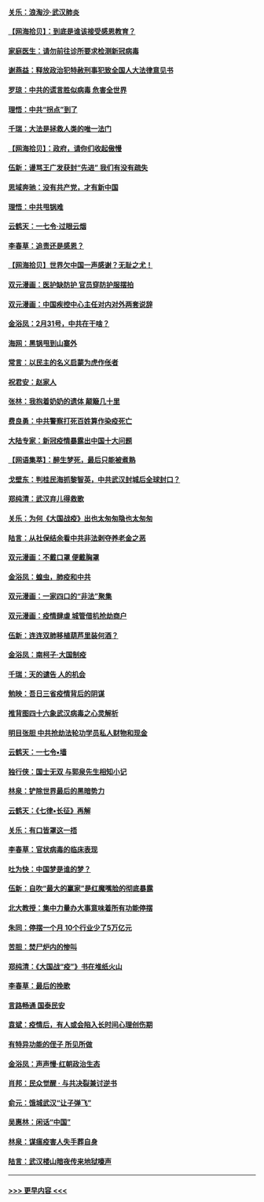 #### [关乐：浪淘沙·武汉肺炎](../pages/nsc993/n11931792.md?t=03120602) 
#### [【网海拾贝】：到底是谁该接受感恩教育？](../pages/nsc993/n11931552.md?t=03120602) 
#### [家庭医生：请勿前往诊所要求检测新冠病毒](../pages/nsc993/n11929190.md?t=03120602) 
#### [谢燕益：释放政治犯特赦刑事犯致全国人大法律意见书](../pages/nsc993/n11928978.md?t=03120602) 
#### [罗琼：中共的谎言胜似病毒 危害全世界](../pages/nsc993/n11922636.md?t=03120602) 
#### [理悟：中共“拐点”到了](../pages/nsc993/n11928496.md?t=03120602) 
#### [千瑞：大法是拯救人类的唯一法门](../pages/nsc993/n11927637.md?t=03120602) 
#### [【网海拾贝】：政府，请你们收起傲慢](../pages/nsc993/n11926932.md?t=03120602) 
#### [伍新：谩骂王广发获封“先进” 我们有没有疏失](../pages/nsc993/n11926101.md?t=03120602) 
#### [思域奔驰：没有共产党，才有新中国](../pages/nsc993/n11926058.md?t=03120602) 
#### [理悟：中共甩锅难](../pages/nsc993/n11925355.md?t=03120602) 
#### [云鹤天：一七令·过眼云烟](../pages/nsc993/n11925284.md?t=03120602) 
#### [李春草：追责还是感恩？](../pages/nsc993/n11925274.md?t=03120602) 
#### [【网海拾贝】世界欠中国一声感谢？无耻之尤！](../pages/nsc993/n11925239.md?t=03120602) 
#### [双元漫画：医护缺防护 官员穿防护服摆拍](../pages/nsc993/n11923899.md?t=03120602) 
#### [双元漫画：中国疾控中心主任对内对外两套说辞](../pages/nsc993/n11921994.md?t=03120602) 
#### [金浴凤：2月31号，中共在干啥？](../pages/nsc993/n11922706.md?t=03120602) 
#### [海网：黑锅甩到山寨外](../pages/nsc993/n11922688.md?t=03120602) 
#### [常言：以民主的名义启蒙为虎作伥者](../pages/nsc993/n11922217.md?t=03120602) 
#### [祝君安：赵家人](../pages/nsc993/n11922209.md?t=03120602) 
#### [张林：我抱着奶奶的遗体 颠簸几十里](../pages/nsc993/n11920945.md?t=03120602) 
#### [费良勇：中共警察打死百姓算作染疫死亡](../pages/nsc993/n11919264.md?t=03120602) 
#### [大陆专家：新冠疫情暴露出中国十大问题](../pages/nsc993/n11919187.md?t=03120602) 
#### [【网语集萃】：醉生梦死，最后只能被煮熟](../pages/nsc993/n11918994.md?t=03120602) 
#### [戈壁东：判桂民海抓黎智英，中共武汉封城后全球封口？](../pages/nsc993/n11917982.md?t=03120602) 
#### [郑纯清：武汉弃儿得救歌](../pages/nsc993/n11917881.md?t=03120602) 
#### [关乐：为何《大国战疫》出也太匆匆隐也太匆匆](../pages/nsc993/n11917792.md?t=03120602) 
#### [陆言：从社保结余看中共非法剥夺养老金之恶](../pages/nsc993/n11917084.md?t=03120602) 
#### [双元漫画：不戴口罩 便戴胸罩](../pages/nsc993/n11916447.md?t=03120602) 
#### [金浴凤：蝗虫，肺疫和中共](../pages/nsc993/n11916904.md?t=03120602) 
#### [双元漫画：一家四口的“非法”聚集](../pages/nsc993/n11916378.md?t=03120602) 
#### [双元漫画：疫情肆虐 城管借机抢劫商户](../pages/nsc993/n11916310.md?t=03120602) 
#### [伍新：连连双肺移植葫芦里装何酒？](../pages/nsc993/n11913667.md?t=03120602) 
#### [金浴凤：南柯子·大国制疫](../pages/nsc993/n11913657.md?t=03120602) 
#### [千瑞：天的谴告  人的机会](../pages/nsc993/n11913309.md?t=03120602) 
#### [勉映：吾日三省疫情背后的阴谋](../pages/nsc993/n11913079.md?t=03120602) 
#### [推背图四十六象武汉病毒之心灵解析](../pages/nsc993/n11911761.md?t=03120602) 
#### [明目张胆 中共抢劫法轮功学员私人财物和现金](../pages/nsc993/n11910262.md?t=03120602) 
#### [云鹤天：一七令▪墙](../pages/nsc993/n11910627.md?t=03120602) 
#### [独行侠：国士无双 与郭泉先生相知小记](../pages/nsc993/n11910613.md?t=03120602) 
#### [林泉：铲除世界最后的黑暗势力](../pages/nsc993/n11909320.md?t=03120602) 
#### [云鹤天：《七律▪长征》再解](../pages/nsc993/n11909327.md?t=03120602) 
#### [关乐：有口皆罩这一捂](../pages/nsc993/n11908393.md?t=03120602) 
#### [李春草：官状病毒的临床表现](../pages/nsc993/n11908339.md?t=03120602) 
#### [吐为快：中国梦是谁的梦？](../pages/nsc993/n11906564.md?t=03120602) 
#### [伍新：自吹“最大的赢家”是红魔嘴脸的彻底暴露](../pages/nsc993/n11906407.md?t=03120602) 
#### [北大教授：集中力量办大事意味着所有功能停摆](../pages/nsc993/n11904800.md?t=03120602) 
#### [朱同：停摆一个月 10个行业少了5万亿元](../pages/nsc993/n11904498.md?t=03120602) 
#### [苦胆：焚尸炉内的惨叫](../pages/nsc993/n11904479.md?t=03120602) 
#### [郑纯清：《大国战“疫”》书在堆纸火山](../pages/nsc993/n11904450.md?t=03120602) 
#### [李春草：最后的挽歌](../pages/nsc993/n11904441.md?t=03120602) 
#### [言路畅通 国泰民安](../pages/nsc993/n11904222.md?t=03120602) 
#### [袁斌：疫情后，有人或会陷入长时间心理创伤期](../pages/nsc993/n11901514.md?t=03120602) 
#### [有特异功能的侄子 所见所做](../pages/nsc993/n11901154.md?t=03120602) 
#### [金浴凤：声声慢‧红朝政治生态](../pages/nsc993/n11899553.md?t=03120602) 
#### [肖邦：民众觉醒 · 与共决裂兼讨逆书](../pages/nsc993/n11898435.md?t=03120602) 
#### [俞元：饿城武汉“让子弹飞”](../pages/nsc993/n11898344.md?t=03120602) 
#### [吴惠林：闲话“中国”](../pages/nsc993/n11898182.md?t=03120602) 
#### [林泉：谋瘟疫害人失手葬自身](../pages/nsc993/n11897892.md?t=03120602) 
#### [陆言：武汉楼山暗夜传来地狱嚎声](../pages/nsc993/n11897033.md?t=03120602) 

----
#### [ >>> 更早内容 <<< ](../indexes/nsc993-earlier.md)
